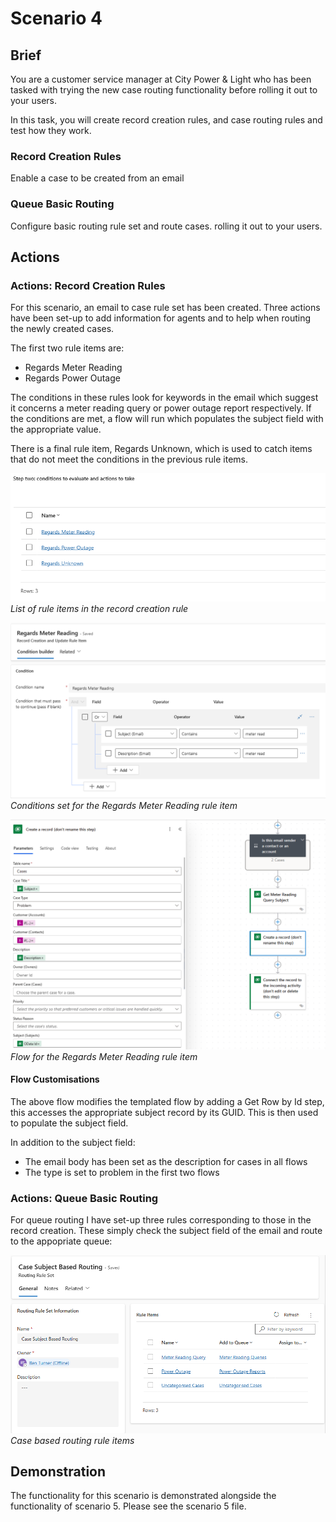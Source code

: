 # Scenario 4

## Brief

You are a customer service manager at City Power & Light who has been tasked
with trying the new case routing functionality before rolling it out to your
users.

In this task, you will create record creation rules, and case routing
rules and test how they work.

### Record Creation Rules

Enable a case to be created from an email

### Queue Basic Routing

Configure basic routing rule set and route cases.
rolling it out to your users.

## Actions

### Actions: Record Creation Rules

For this scenario, an email to case rule set has been created. Three actions
have been set-up to add information for agents and to help when routing the
newly created cases.

The first two rule items are:

- Regards Meter Reading
- Regards Power Outage

The conditions in these rules look for keywords in the email which suggest it
concerns a meter reading query or power outage report respectively. If the
conditions are met, a flow will run which populates the subject field with the
appropriate value.

There is a final rule item, Regards Unknown, which is used to catch items that
do not meet the conditions in the previous rule items.

![List of rule items](../images/s4_1.png)
_List of rule items in the record creation rule_

![Conditions set for the Regards Meter Reading rule item](../images/s4_2.png)
_Conditions set for the Regards Meter Reading rule item_

![Flow for the Regards Meter Reading rule item](../images/s4_3.png)
_Flow for the Regards Meter Reading rule item_

#### Flow Customisations

The above flow modifies the templated flow by adding a Get Row by Id step, this
accesses the appropriate subject record by its GUID. This is then used to
populate the subject field.

In addition to the subject field:

- The email body has been set as the description for cases in all flows
- The type is set to problem in the first two flows

### Actions: Queue Basic Routing

For queue routing I have set-up three rules corresponding to those in the record
creation. These simply check the subject field of the email and route to the
appopriate queue:

![Case based routing rule items](../images/s4_4.png)
_Case based routing rule items_

## Demonstration

The functionality for this scenario is demonstrated alongside the functionality
of scenario 5. Please see the scenario 5 file.
